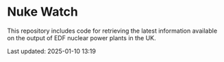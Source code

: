 # Nuke Watch

This repository includes code for retrieving the latest information available on the output of EDF nuclear power plants in the UK.

Last updated: 2025-01-10 13:19